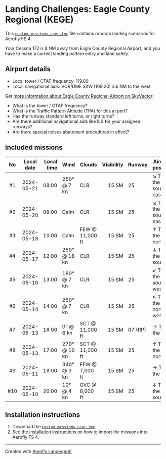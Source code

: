 # Landing Challenges: Eagle County Regional (KEGE)

This [`custom_missions_user.tmc`](./custom_missions_user.tmc) file contains random landing scenarios for Aerofly FS 4.

Your Cessna 172 is 8 NM away from Eagle County Regional Airport, and you have to make a correct landing pattern entry and land safely.

## Airport details

- Local tower / CTAF frequency: 119.80
- Local navigational aids: VOR/DME SXW (109.20) 3.6 NM to the west

Get [more information about Eagle County Regional Airport on SkyVector](https://skyvector.com/airport/KEGE):

- What is the tower / CTAF frequency?
- What is the Traffic Pattern Altitude (TPA) for this airport?
- Has the runway standard left turns, or right turns?
- Are there additional navigational aids like ILS for your assigned runways?
- Are there special noises abatement procedures in effect?

## Included missions

| No  | Local date | Local time | Wind         | Clouds          | Visibility | Runway  | Aircraft position    |
| :-: | ---------- | ---------: | ------------ | --------------- | ---------: | ------- | -------------------- |
| #1  | 2024-05-21 |      08:00 | 250° @ 7 kn  | CLR             |      15 SM | 25      | ↘ To the south-east |
| #2  | 2024-05-20 |      09:00 | Calm         | CLR             |      15 SM | 25      | ↘ To the south-east |
| #3  | 2024-05-18 |      10:00 | Calm         | FEW @ 11,000 ft |      15 SM | 25      | ↑ To the north       |
| #4  | 2024-05-17 |      12:00 | 260° @ 18 kn | CLR             |      15 SM | 25      | ↓ To the south       |
| #5  | 2024-05-16 |      13:00 | 180° @ 7 kn  | CLR             |      15 SM | 25      | ↙ To the south-west |
| #6  | 2024-05-14 |      14:00 | 260° @ 7 kn  | CLR             |      15 SM | 25      | ↖ To the north-west |
| #7  | 2024-05-13 |      16:00 | 0° @ 6 kn    | SCT @ 11,000 ft |      15 SM | 07 (RP) | → To the east        |
| #8  | 2024-05-13 |      17:00 | 270° @ 10 kn | SCT @ 11,000 ft |      15 SM | 25      | ↑ To the north       |
| #9  | 2024-05-11 |      18:00 | 340° @ 3 kn  | FEW @ 7,000 ft  |      15 SM | 25      | → To the east        |
| #10 | 2024-05-10 |      20:00 | 10° @ 4 kn   | OVC @ 8,000 ft  |      15 SM | 25      | ↓ To the south       |

## Installation instructions

1. Download the [`custom_missions_user.tmc`](./custom_missions_user.tmc)
2. See [the installation instructions](https://fboes.github.io/aerofly-missions/docs/generic-installation.html) on how to import the missions into Aerofly FS 4.

---

Created with [Aerofly Landegerät](https://github.com/fboes/aerofly-patterns)
